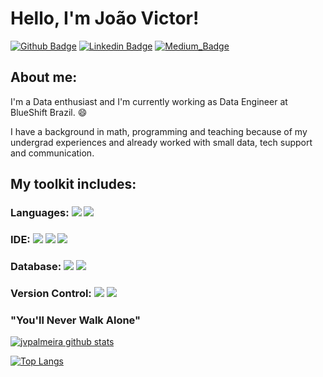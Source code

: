 # Hello, I'm João Victor! 

[![Github Badge](https://img.shields.io/badge/-Github-000?style=flat-square&logo=Github&logoColor=white&link=https://github.com/jvpalmeira)](https://github.com/jvpalmeira)
[![Linkedin Badge](https://img.shields.io/badge/-LinkedIn-blue?style=flat-square&logo=Linkedin&logoColor=white&link=https://www.linkedin.com/in/jvpalmeira/)](https://www.linkedin.com/in/jvpalmeira/)
[![Medium_Badge](https://img.shields.io/badge/Medium-12100E?style=flat-square&logo=Medium&logoColor=white&link=https://jvpalmeira.medium.com)](https://jvpalmeira.medium.com)

## About me:

I'm a Data enthusiast and I'm currently working as Data Engineer at BlueShift Brazil. :smile:

I have a background in math, programming and teaching because of my undergrad experiences and already worked with small data, tech support and communication.

## My toolkit includes:

### Languages: <img src="https://img.shields.io/badge/Python-FFD43B?style=for-the-badge&logo=python&logoColor=darkgreen"/> <img src="https://img.shields.io/badge/C-00599C?style=for-the-badge&logo=c&logoColor=white"/>

### IDE: <img src="https://img.shields.io/badge/Jupyter-F37626.svg?&style=for-the-badge&logo=Jupyter&logoColor=white"/> <img src="https://img.shields.io/badge/Visual_Studio_Code-0078D4?style=for-the-badge&logo=visual%20studio%20code&logoColor=white"/> <img src="https://img.shields.io/badge/Colab-F9AB00?style=for-the-badge&logo=googlecolab&color=525252"/> 

### Database: <img src="https://img.shields.io/badge/PostgreSQL-316192?style=for-the-badge&logo=postgresql&logoColor=white"/> <img src ="https://img.shields.io/badge/MongoDB-%234ea94b.svg?&style=for-the-badge&logo=mongodb&logoColor=white"/>

### Version Control: <img src="https://img.shields.io/badge/git%20-F05032.svg?&style=for-the-badge&logo=git&logoColor=white"/> <img src="https://img.shields.io/badge/github%20-%23121011.svg?&style=for-the-badge&logo=github&logoColor=white"/>


### "You'll Never Walk Alone"

[![jvpalmeira github stats](https://github-readme-stats.vercel.app/api?username=jvpalmeira&show_icons=true&title_color=fff&icon_color=37aaff&text_color=f8f8f2&bg_color=171c24&count_private=true)](https://github.com/jvpalmeira)

[![Top Langs](https://github-readme-stats.vercel.app/api/top-langs/?username=jvpalmeira&layout=compact&title_color=fff&text_color=f8f8f2&hide=java&bg_color=171c24)](https://github.com/jvpalmeira)





<!--
**jvpalmeira/jvpalmeira** is a ✨ _special_ ✨ repository because its `README.md` (this file) appears on your GitHub profile.

Here are some ideas to get you started:

- 🔭 I’m currently working on ...
- 🌱 I’m currently learning ...
- 👯 I’m looking to collaborate on ...
- 🤔 I’m looking for help with ...
- 💬 Ask me about ...
- 📫 How to reach me: ...
- 😄 Pronouns: ...
- ⚡ Fun fact: ...
-->
